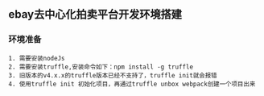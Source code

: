 ## ebay去中心化拍卖平台开发环境搭建

### 环境准备
```
1. 需要安装nodeJs
2. 需要安装truffle,安装命令如下：npm install -g truffle
3. 旧版本的v4.x.x的truffle版本已经不支持了，truffle init就会报错
4. 使用truffle init 初始化项目，再通过truffle unbox webpack创建一个项目出来
```